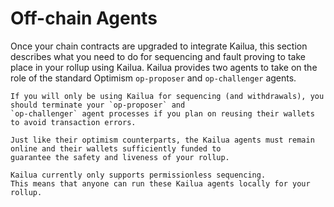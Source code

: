 # Off-chain Agents

Once your chain contracts are upgraded to integrate Kailua, this section describes what you need to do for sequencing
and fault proving to take place in your rollup using Kailua.
Kailua provides two agents to take on the role of the standard Optimism `op-proposer` and `op-challenger` agents.

```admonish tip
If you will only be using Kailua for sequencing (and withdrawals), you should terminate your `op-proposer` and
`op-challenger` agent processes if you plan on reusing their wallets to avoid transaction errors.
```

```admonish warning
Just like their optimism counterparts, the Kailua agents must remain online and their wallets sufficiently funded to 
guarantee the safety and liveness of your rollup.
```

```admonish danger
Kailua currently only supports permissionless sequencing.
This means that anyone can run these Kailua agents locally for your rollup.
```
